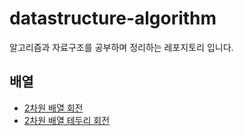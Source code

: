 # datastructure-algorithm
알고리즘과 자료구조를 공부하며 정리하는 레포지토리 입니다.

## 배열
- [2차원 배열 회전](https://github.com/DWL5/datastructure-algorithm/blob/main/src/main/java/array/ArrayRotation.java)
- [2차원 배열 테두리 회전](https://github.com/DWL5/datastructure-algorithm/blob/main/src/main/java/array/ArrayBoardRotation.java)

